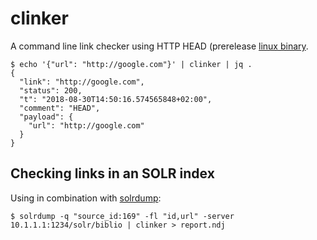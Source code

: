 # clinker

A command line link checker using HTTP HEAD (prerelease [linux
binary](https://github.com/miku/clinker/releases/tag/v0.0.0).

```
$ echo '{"url": "http://google.com"}' | clinker | jq .
{
  "link": "http://google.com",
  "status": 200,
  "t": "2018-08-30T14:50:16.574565848+02:00",
  "comment": "HEAD",
  "payload": {
    "url": "http://google.com"
  }
}
```

## Checking links in an SOLR index

Using in combination with [solrdump](https://github.com/ubleipzig/solrdump):

```
$ solrdump -q "source_id:169" -fl "id,url" -server 10.1.1.1:1234/solr/biblio | clinker > report.ndj
```

